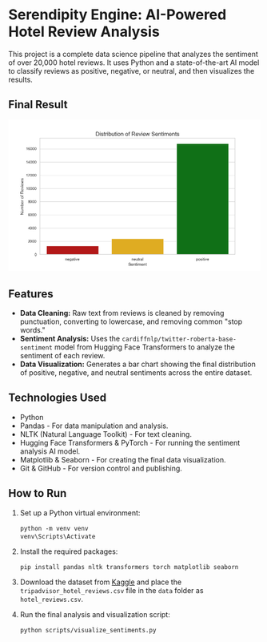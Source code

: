 # Serendipity Engine: AI-Powered Hotel Review Analysis

This project is a complete data science pipeline that analyzes the sentiment of over 20,000 hotel reviews. It uses Python and a state-of-the-art AI model to classify reviews as positive, negative, or neutral, and then visualizes the results.

## Final Result
![Sentiment Distribution Chart](output/sentiment_distribution.png)

## Features
* **Data Cleaning:** Raw text from reviews is cleaned by removing punctuation, converting to lowercase, and removing common "stop words."
* **Sentiment Analysis:** Uses the `cardiffnlp/twitter-roberta-base-sentiment` model from Hugging Face Transformers to analyze the sentiment of each review.
* **Data Visualization:** Generates a bar chart showing the final distribution of positive, negative, and neutral sentiments across the entire dataset.

## Technologies Used
* Python
* Pandas - For data manipulation and analysis.
* NLTK (Natural Language Toolkit) - For text cleaning.
* Hugging Face Transformers & PyTorch - For running the sentiment analysis AI model.
* Matplotlib & Seaborn - For creating the final data visualization.
* Git & GitHub - For version control and publishing.

## How to Run
1.  Set up a Python virtual environment:
    ```
    python -m venv venv
    venv\Scripts\Activate
    ```
2.  Install the required packages:
    ```
    pip install pandas nltk transformers torch matplotlib seaborn
    ```
3.  Download the dataset from [Kaggle](https://www.kaggle.com/datasets/andrewmvd/trip-advisor-hotel-reviews) and place the `tripadvisor_hotel_reviews.csv` file in the `data` folder as `hotel_reviews.csv`.

4.  Run the final analysis and visualization script:
    ```
    python scripts/visualize_sentiments.py
    ```